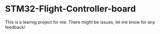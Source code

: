 # STM32-Flight-Controller-board
This is a learnig project for me. There might be issues, let me know for any feedback!
